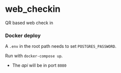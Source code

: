 # web_checkin
QR based web check in 

### Docker deploy
A `.env` in the root path needs to set `POSTGRES_PASSWORD`.

Run with `docker-compose up`.
- The _api_ will be in port `8080`

